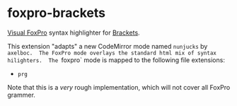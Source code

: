 foxpro-brackets
=================

[Visual FoxPro](https://msdn.microsoft.com/en-us/library/ms950411.aspx) syntax highlighter for [Brackets](http://brackets.io/).

This extension "adapts" a  new CodeMirror mode named `nunjucks` by `axelboc.  The FoxPro mode overlays the standard html mix of syntax hilighters.  The `foxpro` mode is mapped to the following file extensions:

- `prg`

Note that this is a *very* rough implementation, which will not cover all FoxPro grammer.
